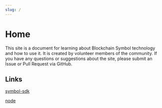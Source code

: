 ```yaml
---
slug: /
---
```


# Home

This site is a document for learning about Blockchain Symbol technology and how to use it. It is created by volunteer members of the community. If you have any questions or suggestions about the site, please submit an Issue or Pull Request via GitHub.

## Links

[symbol-sdk](/symbol_sdk/intro)

[node](/node/intro)
